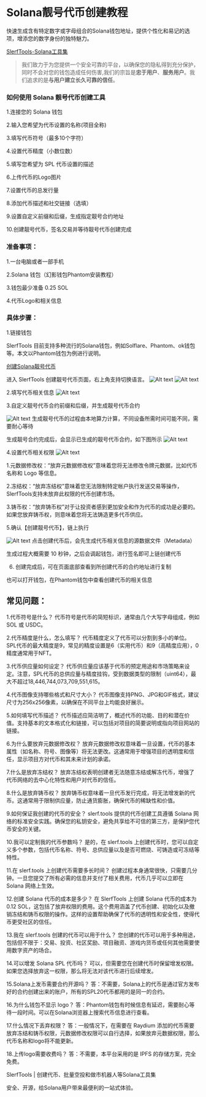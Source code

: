 # Solana靓号代币创建教程
快速生成含有特定数字或字母组合的Solana钱包地址，提供个性化和易记的选项，增添您的数字身份的独特魅力。

[SlerfTools-Solana工具集](https://slerf.tools)

>我们致力于为您提供一个安全可靠的平台，以确保您的隐私得到充分保护，同时不会对您的钱包造成任何伤害,我们的宗旨是**忠于用户**、**服务用户**。我们追求的是**与用户建立长久可靠的信任**。
### 如何使用 Solana 靓号代币创建工具
1.连接您的 Solana 钱包

2.输入您希望为代币设置的名称(项目全称)

3.填写代币符号（最多10个字符）

4.设置代币精度（小数位数）

5.填写您希望为 SPL 代币设置的描述

6.上传代币的Logo图片

7.设置代币的总发行量

8.添加代币描述和社交链接（选填）

9.设置自定义前缀和后缀，生成指定靓号合约地址

10.创建靓号代币，签名交易并等待靓号代币创建完成

### 准备事项：
1.一台电脑或者一部手机

2.Solana 钱包（幻影钱包Phantom安装教程）

3.钱包最少准备 0.25 SOL

4.代币Logo和相关信息

###  具体步骤：
1.链接钱包

SlerfTools 目前支持多种流行的Solana钱包，例如Solflare、Phantom、ok钱包等。本文以Phantom钱包为例进行说明。

[创建Solana靓号代币](https://slerf.tools/zh-cn/token-vanity-creator/solana)

进入 SlerfTools 创建靓号代币页面，右上角支持切换语言。
![Alt text](./img/token-vanity-creator_1.jpg)
![Alt text](./img/token-vanity-creator_2.jpg)

2.填写代币相关信息
![Alt text](./img/token-vanity-creator_3.jpg)

3.自定义靓号代币合约前缀和后缀，并生成靓号代币合约

![Alt text](./img/token-vanity-creator_4.jpg)
生成靓号代币的过程由本地算力计算，不同设备所需时间可能不同，需要耐心等待

生成靓号合约完成后，会显示已生成的靓号代币合约，如下图所示
![Alt text](./img/token-vanity-creator_5.jpg)

4.设置代币相关权限
![Alt text](./img/token-vanity-creator_6.jpg)

  1.元数据修改权：“放弃元数据修改权”意味着您将无法修改令牌元数据，比如代币名称和 Logo 等信息。

  2.冻结权：“放弃冻结权”意味着您无法限制特定帐户执行发送交易等操作，SlerfTools支持未放弃此权限的代币创建市场。

  3.铸币权：“放弃铸币权”对于让投资者感到更加安全和作为代币的成功是必要的。如果您放弃铸币权，则意味着您将无法铸造更多代币供应。

5.确认【创建靓号代币】，链上执行

![Alt text](./img/token-vanity-creator_7.jpg)
点击创建代币后，会先生成代币相关信息的源数据文件（Metadata）

生成过程大概需要 10 秒钟，之后会调起钱包，进行签名即可上链创建代币

6. 创建完成后，可在页面底部查看到所创建代币的合约地址进行复制

也可以打开钱包，在Phantom钱包中查看创建代币的相关信息

## 常见问题：
1.代币符号是什么？
代币符号是代币的简短标识，通常由几个大写字母组成，例如 SOL 或 USDC。

2.代币精度是什么，怎么填写？
代币精度定义了代币可以分割到多小的单位。SPL代币的最大精度是9，常见的精度设置是6（实用代币）和9（高精度应用），0精度通常用于NFT。

3.代币供应量如何设定？
代币供应量应该基于代币的预定用途和市场策略来设定。注意，SPL代币的总供应量与精度挂钩，受到数据类型的限制（uint64），最大不超过18,446,744,073,709,551,615。

4.代币图像支持哪些格式和尺寸大小？
代币图像支持PNG、JPG和GIF格式，建议尺寸为256x256像素，以确保在不同平台上均能良好展示。

5.如何填写代币描述？
代币描述应简洁明了，概述代币的功能、目的和潜在价值。支持基本的文本格式化和链接，可以包括对项目的简要说明或指向项目网站的链接。

6.为什么要放弃元数据修改权？
放弃元数据修改权意味着一旦设置，代币的基本属性（如名称、符号、图像等）将无法更改。这通常用于增强项目的透明度和信任，显示项目方对代币和其未来计划的承诺。

7.什么是放弃冻结权？
放弃冻结权表明创建者无法随意冻结或解冻代币，增强了代币网络的去中心化特性和用户对代币的信任。

8.什么是放弃铸币权？
放弃铸币权意味着一旦代币发行完成，将无法增发新的代币。这通常用于限制供应量，防止通货膨胀，确保代币的稀缺性和价值。

9.如何保证我创建的代币的安全？
slerf.tools 提供的代币创建工具遵循 Solana 网络的标准安全实践。确保您的私钥安全，避免共享给不可信的第三方，是保护您代币安全的关键。

10.我可以定制我的代币参数吗？
是的，在 slerf.tools 上创建代币时，您可以自定义多个参数，包括代币名称、符号、总供应量以及是否可燃烧、可铸造或可冻结等特性。

11.在 slerf.tools 上创建代币需要多长时间？
创建过程本身通常很快，只需要几分钟。一旦您提交了所有必需的信息并支付了相关费用，代币几乎可以立即在 Solana 网络上生效。

12.创建 Solana 代币的成本是多少？
在 SlerfTools 上创建 Solana 代币的成本为 0.12 SOL，这包括了放弃权限的费用。这个费用涵盖了代币创建、初始化以及撤销冻结和铸币权限的操作。这样的设置帮助确保了代币的透明性和安全性，使得代币更受社区的信任。

13.我在 slerf.tools 创建的代币可以用于什么？
您创建的代币可以用于多种用途，包括但不限于：交易、投资、社区奖励、项目融资、游戏内货币或任何其他需要使用数字资产的场合。

14.可以增发 Solana SPL 代币吗？
可以，但需要您在创建代币时保留增发权限。如果您选择放弃这一权限，那么将无法对该代币进行后续增发。

15.Solana上发币需要合约开源吗？
答：不需要，Solana上的代币是通过官方发布好的合约创建出来的账户，所有的SPL20代币都用的是同一的合约。

16.为什么钱包不显示 logo？
答：Phantom钱包有时候信息有延迟，需要耐心等待一段时间。可以在Solana浏览器上搜索代币信息进行查看。

17.什么情况下丢弃权限？
答：一般情况下，在需要在 Raydium 添加的代币需要放弃冻结和铸币权限，元数据修改权限可以自行选择，如果放弃元数据权限，那么代币名称和logo将不能更新。

18.上传logo需要收费吗？
答：不需要，本平台采用的是 IPFS 的存储方案，完全免费。

SlerfTools | 创建代币、批量空投和做市机器人等Solana工具集

安全、开源，给Solana用户带来最便利的一站式体验。

